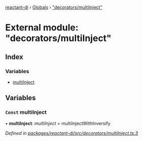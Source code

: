 [reactant-di](../README.md) › [Globals](../globals.md) › ["decorators/multiInject"](_decorators_multiinject_.md)

# External module: "decorators/multiInject"

## Index

### Variables

* [multiInject](_decorators_multiinject_.md#const-multiinject)

## Variables

### `Const` multiInject

• **multiInject**: *multiInject* = multiInjectWithInversify

*Defined in [packages/reactant-di/src/decorators/multiInject.ts:3](https://github.com/unadlib/reactant/blob/ecdc150/packages/reactant-di/src/decorators/multiInject.ts#L3)*
